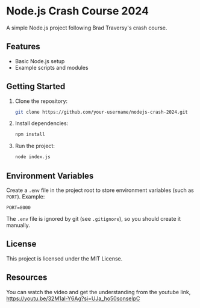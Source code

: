 # Node.js Crash Course 2024

A simple Node.js project following Brad Traversy's crash course.

## Features

- Basic Node.js setup
- Example scripts and modules

## Getting Started

1. Clone the repository:
    ```bash
    git clone https://github.com/your-username/nodejs-crash-2024.git
    ```
2. Install dependencies:
    ```bash
    npm install
    ```
3. Run the project:
    ```bash
    node index.js
    ```

## Environment Variables

Create a `.env` file in the project root to store environment variables (such as `PORT`).
Example:

```
PORT=8000
```

The `.env` file is ignored by git (see `.gitignore`), so you should create it manually.

## License

This project is licensed under the MIT License.

## Resources
You can watch the video and get the understanding from the youtube link, 
https://youtu.be/32M1al-Y6Ag?si=UJa_ho50sonselpC
